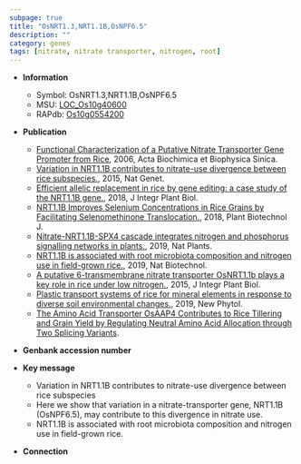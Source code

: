 ```yaml
---
subpage: true
title: "OsNRT1.3,NRT1.1B,OsNPF6.5"
description: ""
category: genes
tags: [nitrate, nitrate transporter, nitrogen, root]
---
```


* **Information**  
    + Symbol: OsNRT1.3,NRT1.1B,OsNPF6.5  
    + MSU: [LOC_Os10g40600](http://rice.plantbiology.msu.edu/cgi-bin/ORF_infopage.cgi?orf=LOC_Os10g40600)  
    + RAPdb: [Os10g0554200](http://rapdb.dna.affrc.go.jp/viewer/gbrowse_details/irgsp1?name=Os10g0554200)  

* **Publication**  
    + [Functional Characterization of a Putative Nitrate Transporter Gene Promoter from Rice](http://www.ncbi.nlm.nih.gov/pubmed?term=Functional+Characterization+of+a+Putative+Nitrate+Transporter+Gene+Promoter+from+Rice%5BTitle%5D), 2006, Acta Biochimica et Biophysica Sinica.
    + [Variation in NRT1.1B contributes to nitrate-use divergence between rice subspecies.](http://www.ncbi.nlm.nih.gov/pubmed?term=Variation+in+NRT1.1B+contributes+to+nitrate-use+divergence+between+rice+subspecies.%5BTitle%5D), 2015, Nat Genet.
    + [Efficient allelic replacement in rice by gene editing: a case study of the NRT1.1B gene.](http://www.ncbi.nlm.nih.gov/pubmed?term=Efficient+allelic+replacement+in+rice+by+gene+editing:+a+case+study+of+the+NRT1.1B+gene.%5BTitle%5D), 2018, J Integr Plant Biol.
    + [NRT1.1B Improves Selenium Concentrations in Rice Grains by Facilitating Selenomethinone Translocation.](http://www.ncbi.nlm.nih.gov/pubmed?term=NRT1.1B+Improves+Selenium+Concentrations+in+Rice+Grains+by+Facilitating+Selenomethinone+Translocation.%5BTitle%5D), 2018, Plant Biotechnol J.
    + [Nitrate-NRT1.1B-SPX4 cascade integrates nitrogen and phosphorus signalling networks in plants.](http://www.ncbi.nlm.nih.gov/pubmed?term=Nitrate-NRT1.1B-SPX4+cascade+integrates+nitrogen+and+phosphorus+signalling+networks+in+plants.%5BTitle%5D), 2019, Nat Plants.
    + [NRT1.1B is associated with root microbiota composition and nitrogen use in field-grown rice.](http://www.ncbi.nlm.nih.gov/pubmed?term=NRT1.1B+is+associated+with+root+microbiota+composition+and+nitrogen+use+in+field-grown+rice.%5BTitle%5D), 2019, Nat Biotechnol.
    + [A putative 6-transmembrane nitrate transporter OsNRT1.1b plays a key role in rice under low nitrogen.](http://www.ncbi.nlm.nih.gov/pubmed?term=A+putative+6-transmembrane+nitrate+transporter+OsNRT1.1b+plays+a+key+role+in+rice+under+low+nitrogen.%5BTitle%5D), 2015, J Integr Plant Biol.
    + [Plastic transport systems of rice for mineral elements in response to diverse soil environmental changes.](http://www.ncbi.nlm.nih.gov/pubmed?term=Plastic+transport+systems+of+rice+for+mineral+elements+in+response+to+diverse+soil+environmental+changes.%5BTitle%5D), 2019, New Phytol.
    + [The Amino Acid Transporter OsAAP4 Contributes to Rice Tillering and Grain Yield by Regulating Neutral Amino Acid Allocation through Two Splicing Variants](N+Y).

* **Genbank accession number**  

* **Key message**  
    + Variation in NRT1.1B contributes to nitrate-use divergence between rice subspecies
    + Here we show that variation in a nitrate-transporter gene, NRT1.1B (OsNPF6.5), may contribute  to this divergence in nitrate use.
    + NRT1.1B is associated with root microbiota composition and nitrogen use in field-grown rice.

* **Connection**  



